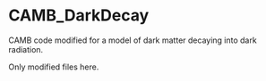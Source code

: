 # CAMB_DarkDecay
CAMB code modified for a model of dark matter decaying into dark radiation.

Only modified files here.
